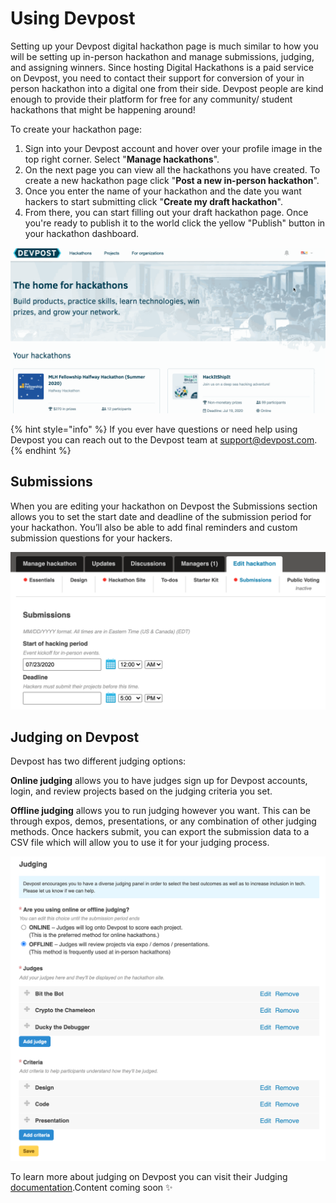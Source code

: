 # Using Devpost

Setting up your Devpost digital hackathon page is much similar to how you will be setting up in-person hackathon and manage submissions, judging, and assigning winners. Since hosting Digital Hackathons is a paid service on Devpost, you need to contact their support for conversion of your in person hackathon into a digital one from their side. Devpost people are kind enough to provide their platform for free for any community/ student hackathons that might be happening around! 

To create your hackathon page:

1. Sign into your Devpost account and hover over your profile image in the top right corner. Select "**Manage hackathons**".
2. On the next page you can view all the hackathons you have created. To create a new hackathon page click "**Post a new in-person hackathon**".
3. Once you enter the name of your hackathon and the date you want hackers to start submitting click "**Create my draft hackathon**".
4. From there, you can start filling out your draft hackathon page. Once you're ready to publish it to the world click the yellow "Publish" button in your hackathon dashboard.

![](../../../.gitbook/assets/untitled.gif)

{% hint style="info" %}
If you ever have questions or need help using Devpost you can reach out to the Devpost team at [support@devpost.com](mailto:support@devpost.com).
{% endhint %}

## Submissions

When you are editing your hackathon on Devpost the Submissions section allows you to set the start date and deadline of the submission period for your hackathon. You’ll also be able to add final reminders and custom submission questions for your hackers.

![](../../../.gitbook/assets/screen-shot-2020-07-16-at-11.50.09-am.png)

## Judging on Devpost

Devpost has two different judging options:

**Online judging** allows you to have judges sign up for Devpost accounts, login, and review projects based on the judging criteria you set.

**Offline judging** allows you to run judging however you want. This can be through expos, demos, presentations, or any combination of other judging methods. Once hackers submit, you can export the submission data to a CSV file which will allow you to use it for your judging process.

![](../../../.gitbook/assets/screen-shot-2020-07-16-at-11.57.29-am.png)

To learn more about judging on Devpost you can visit their Judging [documentation](https://help.devpost.com/hc/en-us/sections/360003401091-Judging).Content coming soon ✨

